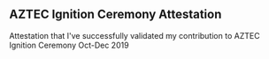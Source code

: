 ## AZTEC Ignition Ceremony Attestation

Attestation that I've successfully validated my contribution to AZTEC Ignition Ceremony Oct-Dec 2019
